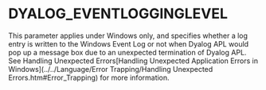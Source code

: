 # DYALOG_EVENTLOGGINGLEVEL

This parameter applies under Windows only, and specifies whether a log entry is written to the Windows Event Log or not when Dyalog APL would pop up a message box due to an unexpected termination of Dyalog APL. See 
		 Handling Unexpected Errors[Handling Unexpected Application Errors in Windows](../../Language/Error Trapping/Handling Unexpected Errors.htm#Error_Trapping) for more information.
